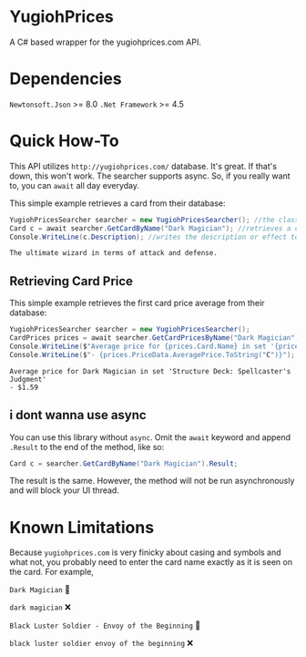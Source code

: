# YugiohPrices
A C# based wrapper for the yugiohprices.com API.

# Dependencies
`Newtonsoft.Json` >= 8.0
`.Net Framework` >= 4.5

# Quick How-To

This API utilizes `http://yugiohprices.com/` database. It's great. If that's down, this won't work. The searcher supports async. So, if you really want to, you can `await` all day everyday. 

This simple example retrieves a card from their database:
```csharp
YugiohPricesSearcher searcher = new YugiohPricesSearcher(); //the class that will allow us to search
Card c = await searcher.GetCardByName("Dark Magician"); //retrieves a card from the database by name
Console.WriteLine(c.Description); //writes the description or effect to the console
```

```batch
The ultimate wizard in terms of attack and defense.
```

## Retrieving Card Price

This simple example retrieves the first card price average from their database:

```csharp
YugiohPricesSearcher searcher = new YugiohPricesSearcher();
CardPrices prices = await searcher.GetCardPricesByName("Dark Magician"); //alternatively, you can get an array of CardPrices by using GetAllCardPricesByName
Console.WriteLine($"Average price for {prices.Card.Name} in set '{prices.SetName}'"); //look i even give you the card object so you don't have to call GetCardByName again
Console.WriteLine($"- {prices.PriceData.AveragePrice.ToString("C")}");
```

```batch
Average price for Dark Magician in set 'Structure Deck: Spellcaster's Judgment'
- $1.59
```

## i dont wanna use async

You can use this library without `async`. Omit the `await` keyword and append `.Result` to the end of the method, like so:

```csharp
Card c = searcher.GetCardByName("Dark Magician").Result;
```

The result is the same. However, the method will not be run asynchronously and will block your UI thread.

# Known Limitations

Because `yugiohprices.com` is very finicky about casing and symbols and what not, you probably need to enter the card name exactly as it is seen on the card. For example,

`Dark Magician` :100:

`dark magician` :x:

`Black Luster Soldier - Envoy of the Beginning` :100:

`black luster soldier envoy of the beginning` :x:
